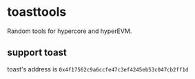 # toasttools
Random tools for hypercore and hyperEVM.

## support toast
toast's address is `0x4f17562c9a6ccfe47c3ef4245eb53c047cb2ff1d`